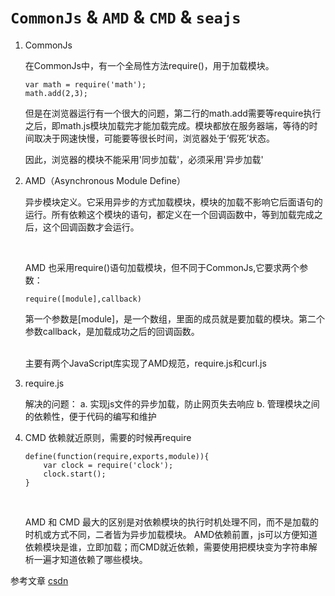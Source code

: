 #  `CommonJs` & `AMD` & `CMD` & `seajs`
1. CommonJs

    在CommonJs中，有一个全局性方法require()，用于加载模块。
    ```
    var math = require('math');
    math.add(2,3);
    ```
    但是在浏览器运行有一个很大的问题，第二行的math.add需要等require执行之后，即math.js模块加载完才能加载完成。模块都放在服务器端，等待的时间取决于网速快慢，可能要等很长时间，浏览器处于‘假死’状态。
    <br/>

    因此，浏览器的模块不能采用'同步加载'，必须采用'异步加载'

2. AMD（Asynchronous Module Define）

    异步模块定义。它采用异步的方式加载模块，模块的加载不影响它后面语句的运行。所有依赖这个模块的语句，都定义在一个回调函数中，等到加载完成之后，这个回调函数才会运行。

    <br/>

    AMD 也采用require()语句加载模块，但不同于CommonJs,它要求两个参数：
    ```
    require([module],callback)
    ```
    第一个参数是[module]，是一个数组，里面的成员就是要加载的模块。第二个参数callback，是加载成功之后的回调函数。

    <br/>
    主要有两个JavaScript库实现了AMD规范，require.js和curl.js

3.  require.js

    解决的问题：
    a. 实现js文件的异步加载，防止网页失去响应
    b. 管理模块之间的依赖性，便于代码的编写和维护

4.  CMD
    依赖就近原则，需要的时候再require
    ```
    define(function(require,exports,module)){
        var clock = require('clock');
        clock.start();
    }
    ```

    <br/>

    AMD 和 CMD 最大的区别是对依赖模块的执行时机处理不同，而不是加载的时机或方式不同，二者皆为异步加载模块。
    AMD依赖前置，js可以方便知道依赖模块是谁，立即加载；而CMD就近依赖，需要使用把模块变为字符串解析一遍才知道依赖了哪些模块。
    <br/>

参考文章 [csdn](http://blog.csdn.net/jackwen110200/article/details/52105493)
